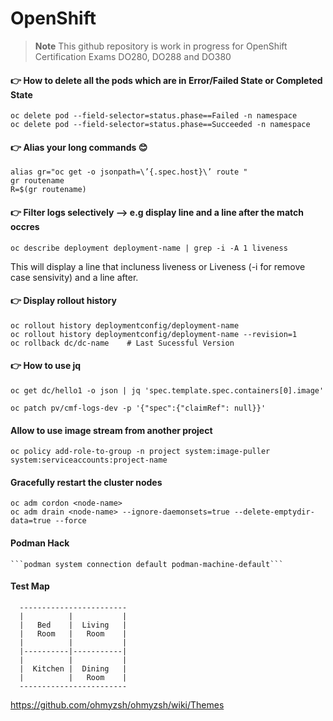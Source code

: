# OpenShift

>**Note**
>This github repository is work in progress for OpenShift Certification Exams DO280, DO288 and DO380


#### 👉 How to delete all the pods which are in Error/Failed State or Completed State 
    oc delete pod --field-selector=status.phase==Failed -n namespace
    oc delete pod --field-selector=status.phase==Succeeded -n namespace

#### 👉 Alias your long commands 😊 
    alias gr="oc get -o jsonpath=\’{.spec.host}\’ route " 
    gr routename
    R=$(gr routename)

#### 👉 Filter logs selectively --> e.g display line and a line after the match occres
    oc describe deployment deployment-name | grep -i -A 1 liveness

This will display a line that incluness liveness or Liveness (-i for remove case sensivity) and a line after.

#### 👉 Display rollout history
    oc rollout history deploymentconfig/deployment-name
    oc rollout history deploymentconfig/deployment-name --revision=1
    oc rollback dc/dc-name    # Last Sucessful Version

#### 👉 How to use jq
    oc get dc/hello1 -o json | jq 'spec.template.spec.containers[0].image'

    oc patch pv/cmf-logs-dev -p '{"spec":{"claimRef": null}}'

#### Allow to use image stream from another project
    oc policy add-role-to-group -n project system:image-puller system:serviceaccounts:project-name
    
#### Gracefully restart the cluster nodes
    oc adm cordon <node-name>
    oc adm drain <node-name> --ignore-daemonsets=true --delete-emptydir-data=true --force
    
#### Podman Hack
    ```podman system connection default podman-machine-default```
    
#### Test Map
      ------------------------
      |          |           |
      |   Bed    |  Living   |
      |   Room   |   Room    |
      |          |           |
      |----------|-----------|
      |          |           |
      |  Kitchen |  Dining   |
      |          |   Room    |
      ------------------------

https://github.com/ohmyzsh/ohmyzsh/wiki/Themes
